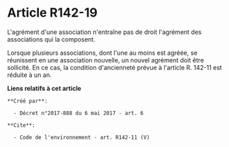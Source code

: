 # Article R142-19

L'agrément d'une association n'entraîne pas de droit l'agrément des associations qui la composent. 

Lorsque plusieurs associations, dont l'une au moins est agréée, se réunissent en une association nouvelle, un nouvel agrément
doit être sollicité. En ce cas, la condition d'ancienneté prévue à l'article R. 142-11 est réduite à un an.

**Liens relatifs à cet article**

	**Créé par**:

	  - Décret n°2017-888 du 6 mai 2017 - art. 6

	**Cite**:

	  - Code de l'environnement - art. R142-11 (V)
